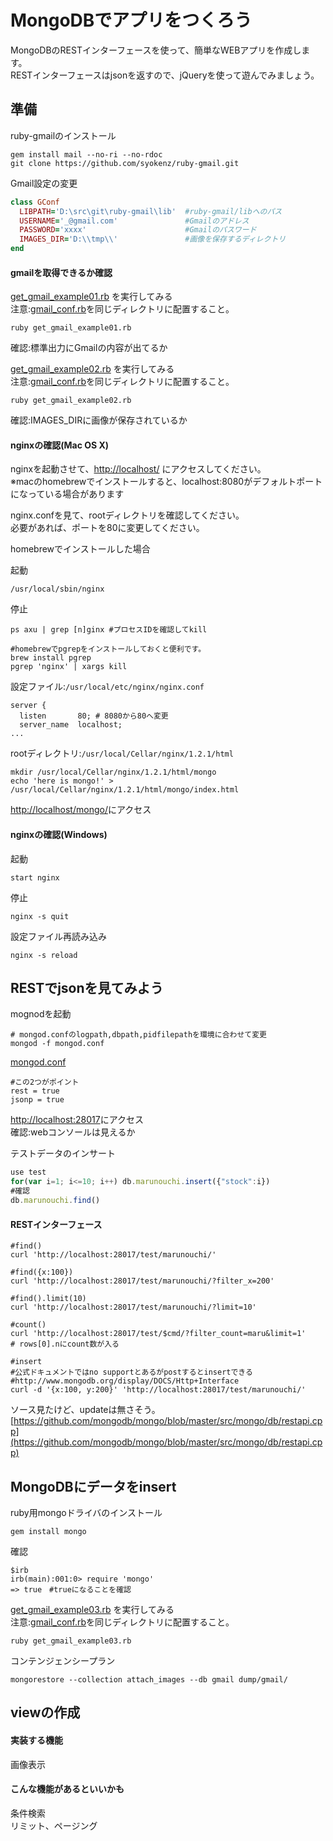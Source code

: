 MongoDBでアプリをつくろう
=================

MongoDBのRESTインターフェースを使って、簡単なWEBアプリを作成します。  
RESTインターフェースはjsonを返すので、jQueryを使って遊んでみましょう。  

## 準備

ruby-gmailのインストール
```
gem install mail --no-ri --no-rdoc
git clone https://github.com/syokenz/ruby-gmail.git
```

Gmail設定の変更
```ruby
class GConf
  LIBPATH='D:\src\git\ruby-gmail\lib'  #ruby-gmail/libへのパス
  USERNAME='_@gmail.com'               #Gmailのアドレス
  PASSWORD='xxxx'                      #Gmailのパスワード
  IMAGES_DIR='D:\\tmp\\'               #画像を保存するディレクトリ
end
```
#### gmailを取得できるか確認
[get_gmail_example01.rb](https://github.com/syokenz/marunouchi-mongodb/blob/master/20121106/syokenz/get_gmail_example01.rb) を実行してみる  
注意:[gmail_conf.rb](https://github.com/syokenz/marunouchi-mongodb/blob/master/20121106/syokenz/gmail_conf.rb)を同じディレクトリに配置すること。
```
ruby get_gmail_example01.rb
```
確認:標準出力にGmailの内容が出てるか  

[get_gmail_example02.rb](https://github.com/syokenz/marunouchi-mongodb/blob/master/20121106/syokenz/get_gmail_example02.rb) を実行してみる  
注意:[gmail_conf.rb](https://github.com/syokenz/marunouchi-mongodb/blob/master/20121106/syokenz/gmail_conf.rb)を同じディレクトリに配置すること。
```
ruby get_gmail_example02.rb
```
確認:IMAGES_DIRに画像が保存されているか  

#### nginxの確認(Mac OS X)
nginxを起動させて、[http://localhost/](http://localhost/) にアクセスしてください。  
※macのhomebrewでインストールすると、localhost:8080がデフォルトポートになっている場合があります

nginx.confを見て、rootディレクトリを確認してください。  
必要があれば、ポートを80に変更してください。  

homebrewでインストールした場合  

起動
```
/usr/local/sbin/nginx
```
停止
```
ps axu | grep [n]ginx #プロセスIDを確認してkill

#homebrewでpgrepをインストールしておくと便利です。
brew install pgrep
pgrep 'nginx' | xargs kill
```
設定ファイル:```/usr/local/etc/nginx/nginx.conf```
```
server {
  listen       80; # 8080から80へ変更
  server_name  localhost;
...

```

rootディレクトリ:```/usr/local/Cellar/nginx/1.2.1/html```
```
mkdir /usr/local/Cellar/nginx/1.2.1/html/mongo
echo 'here is mongo!' > /usr/local/Cellar/nginx/1.2.1/html/mongo/index.html
```

[http://localhost/mongo/](http://localhost/mongo/)にアクセス

#### nginxの確認(Windows)
起動
```
start nginx
```

停止
```
nginx -s quit
```

設定ファイル再読み込み
```
nginx -s reload
```



## RESTでjsonを見てみよう
mognodを起動  
```
# mongod.confのlogpath,dbpath,pidfilepathを環境に合わせて変更
mongod -f mongod.conf
```
[mongod.conf](https://github.com/syokenz/marunouchi-mongodb/blob/master/20121106/syokenz/mongo.conf)
```
#この2つがポイント
rest = true
jsonp = true
```

[http://localhost:28017](http://localhost:28017)にアクセス  
確認:webコンソールは見えるか  

テストデータのインサート
```js
use test
for(var i=1; i<=10; i++) db.marunouchi.insert({"stock":i})
#確認
db.marunouchi.find()
```

#### RESTインターフェース

```
#find()
curl 'http://localhost:28017/test/marunouchi/'

#find({x:100})
curl 'http://localhost:28017/test/marunouchi/?filter_x=200'

#find().limit(10)
curl 'http://localhost:28017/test/marunouchi/?limit=10'

#count()
curl 'http://localhost:28017/test/$cmd/?filter_count=maru&limit=1'
# rows[0].nにcount数が入る

#insert
#公式ドキュメントではno supportとあるがpostするとinsertできる
#http://www.mongodb.org/display/DOCS/Http+Interface
curl -d '{x:100, y:200}' 'http://localhost:28017/test/marunouchi/'

```

ソース見たけど、updateは無さそう。  
[https://github.com/mongodb/mongo/blob/master/src/mongo/db/restapi.cpp](https://github.com/mongodb/mongo/blob/master/src/mongo/db/restapi.cpp)



## MongoDBにデータをinsert

ruby用mongoドライバのインストール
```
gem install mongo
```
確認
```
$irb
irb(main):001:0> require 'mongo'
=> true　#trueになることを確認
```

[get_gmail_example03.rb](https://github.com/syokenz/marunouchi-mongodb/blob/master/20121106/syokenz/get_gmail_example03.rb) を実行してみる  
注意:[gmail_conf.rb](https://github.com/syokenz/marunouchi-mongodb/blob/master/20121106/syokenz/gmail_conf.rb)を同じディレクトリに配置すること。
```
ruby get_gmail_example03.rb
```

コンテンジェンシープラン
```
mongorestore --collection attach_images --db gmail dump/gmail/
```

## viewの作成

#### 実装する機能
画像表示  

#### こんな機能があるといいかも
条件検索  
リミット、ページング  



